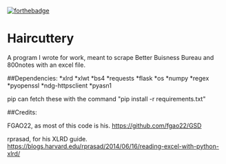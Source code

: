 [![forthebadge](http://forthebadge.com/images/badges/compatibility-betamax.svg)](http://forthebadge.com)

# Haircuttery

A program I wrote for work, meant to scrape Better Buisness Bureau and 800notes with an excel file.

##Dependencies:
*xlrd
*xlwt
*bs4
*requests
*flask
*os
*numpy
*regex
*pyopenssl
*ndg-httpsclient
*pyasn1

pip can fetch these with the command "pip install -r requirements.txt"

##Credits:

FGAO22, as most of this code is his.
https://github.com/fgao22/GSD

rprasad, for his XLRD guide.
https://blogs.harvard.edu/rprasad/2014/06/16/reading-excel-with-python-xlrd/

